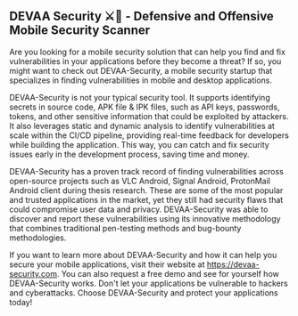 ## DEVAA Security ⚔️📱 - Defensive and Offensive Mobile Security Scanner

Are you looking for a mobile security solution that can help you find and fix vulnerabilities in your applications before they become a threat? 
If so, you might want to check out DEVAA-Security, a mobile security startup that specializes in finding vulnerabilities in mobile and desktop applications.

DEVAA-Security is not your typical security tool. It supports identifying secrets in source code, APK file & IPK files, such as API keys, passwords, tokens, and other sensitive information that could be exploited by attackers. It also leverages static and dynamic analysis to identify vulnerabilities at scale within the CI/CD pipeline, providing real-time feedback for developers while building the application. This way, you can catch and fix security issues early in the development process, saving time and money.

DEVAA-Security has a proven track record of finding vulnerabilities across open-source projects such as VLC Android, Signal Android, ProtonMail Android client during thesis research. These are some of the most popular and trusted applications in the market, yet they still had security flaws that could compromise user data and privacy. DEVAA-Security was able to discover and report these vulnerabilities using its innovative methodology that combines traditional pen-testing methods and bug-bounty methodologies.

If you want to learn more about DEVAA-Security and how it can help you secure your mobile applications, visit their website at https://devaa-security.com. You can also request a free demo and see for yourself how DEVAA-Security works. Don't let your applications be vulnerable to hackers and cyberattacks. Choose DEVAA-Security and protect your applications today!
